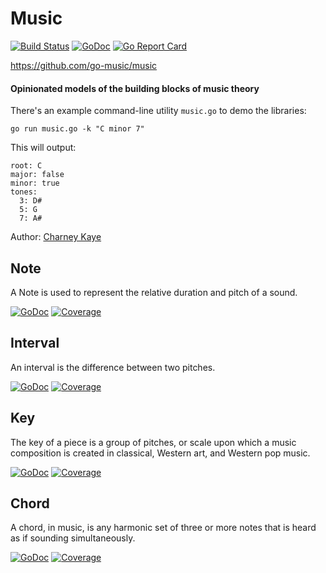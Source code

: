# Music 

[![Build Status](https://travis-ci.org/go-music/music.svg?branch=master)](https://travis-ci.org/go-music/music) [![GoDoc](https://godoc.org/github.com/go-music/music?status.svg)](https://godoc.org/github.com/go-music/music) [![Go Report Card](https://goreportcard.com/badge/github.com/go-music/music)](https://goreportcard.com/report/github.com/go-music/music)

https://github.com/go-music/music

#### Opinionated models of the building blocks of music theory

There's an example command-line utility `music.go` to demo the libraries:

    go run music.go -k "C minor 7"
    
This will output:
    
    root: C
    major: false
    minor: true
    tones:
      3: D#
      5: G
      7: A#

Author: [Charney Kaye](http://w.charney.io)

## Note

A Note is used to represent the relative duration and pitch of a sound.

[![GoDoc](https://godoc.org/github.com/go-music/music/note?status.svg)](https://godoc.org/github.com/go-music/music/note) [![Coverage](https://img.shields.io/badge/coverage-100%-brightgreen.svg?style=flat)](https://gocover.io/github.com/go-music/music/note)

## Interval

An interval is the difference between two pitches.

[![GoDoc](https://godoc.org/github.com/go-music/music/interval?status.svg)](https://godoc.org/github.com/go-music/music/interval) [![Coverage](https://img.shields.io/badge/coverage-100%-brightgreen.svg?style=flat)](https://gocover.io/github.com/go-music/music/interval)

## Key

The key of a piece is a group of pitches, or scale upon which a music composition is created in classical, Western art, and Western pop music.

[![GoDoc](https://godoc.org/github.com/go-music/music/key?status.svg)](https://godoc.org/github.com/go-music/music/key) [![Coverage](https://img.shields.io/badge/coverage-100%-brightgreen.svg?style=flat)](https://gocover.io/github.com/go-music/music/key)

## Chord

A chord, in music, is any harmonic set of three or more notes that is heard as if sounding simultaneously.

[![GoDoc](https://godoc.org/github.com/go-music/music/chord?status.svg)](https://godoc.org/github.com/go-music/music/chord) [![Coverage](https://img.shields.io/badge/coverage-100%-brightgreen.svg?style=flat)](https://gocover.io/github.com/go-music/music/chord)
